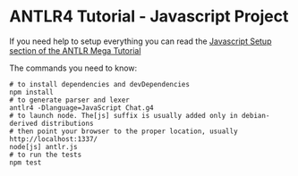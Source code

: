 # ANTLR4 Tutorial - Javascript Project

If you need help to setup everything you can read the [Javascript Setup section of the ANTLR Mega Tutorial](https://tomassetti.me/antlr-mega-tutorial/#javascript-setup)

The commands you need to know:
```
# to install dependencies and devDependencies
npm install 
# to generate parser and lexer
antlr4 -Dlanguage=JavaScript Chat.g4 
# to launch node. The[js] suffix is usually added only in debian-derived distributions
# then point your browser to the proper location, usually http://localhost:1337/
node[js] antlr.js 
# to run the tests
npm test
```